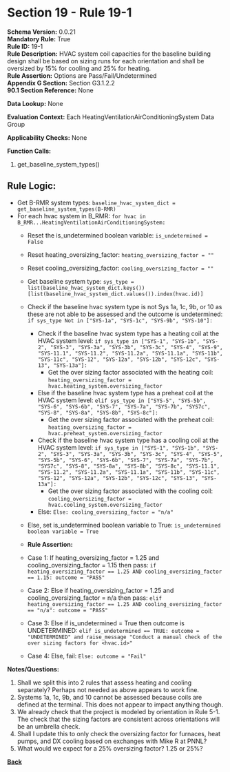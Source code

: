# Section 19 - Rule 19-1  
**Schema Version:** 0.0.21  
**Mandatory Rule:** True  
**Rule ID:** 19-1   
**Rule Description:** HVAC system coil capacities for the baseline building design shall be based on sizing runs for each orientation and shall be oversized by 15% for cooling and 25% for heating.  
**Rule Assertion:** Options are Pass/Fail/Undetermined     
**Appendix G Section:** Section G3.1.2.2    
**90.1 Section Reference:** None  

**Data Lookup:** None  

**Evaluation Context:** Each HeatingVentilationAirConditioningSystem Data Group  

**Applicability Checks:** None  

**Function Calls:**  
1. get_baseline_system_types()  


## Rule Logic:  
- Get B-RMR system types: `baseline_hvac_system_dict = get_baseline_system_types(B-RMR)`  
- For each hvac system in B_RMR: `for hvac in B_RMR...HeatingVentilationAirConditioningSystem:`  
    - Reset the is_undetermined boolean variable: `is_undetermined = False`   
    - Reset heating_oversizing_factor: `heating_oversizing_factor = ""`  
    - Reset cooling_oversizing_factor: `cooling_oversizing_factor = ""`  
    - Get baseline system type: `sys_type = list(baseline_hvac_system_dict.keys())[list(baseline_hvac_system_dict.values()).index(hvac.id)]`  
    - Check if the baseline hvac system type is not Sys 1a, 1c, 9b, or 10 as these are not able to be assessed and the outcome is undetermined: `if sys_type Not in ["SYS-1a", "SYS-1c", "SYS-9b", "SYS-10"]:`  
        - Check if the baseline hvac system type has a heating coil at the HVAC system level: `if sys_type in ["SYS-1", "SYS-1b", "SYS-2", "SYS-3", "SYS-3a", "SYS-3b", "SYS-3c", "SYS-4", "SYS-9", "SYS-11.1", "SYS-11.2", "SYS-11.2a", "SYS-11.1a", "SYS-11b", "SYS-11c", "SYS-12", "SYS-12a", "SYS-12b", "SYS-12c", "SYS-13", "SYS-13a"]:`  
            - Get the over sizing factor associated with the heating coil: `heating_oversizing_factor = hvac.heating_system.oversizing_factor`  
        - Else if the baseline hvac system type has a preheat coil at the HVAC system level: `elif sys_type in ["SYS-5", "SYS-5b", "SYS-6", "SYS-6b", "SYS-7", "SYS-7a", "SYS-7b", "SYS7c", "SYS-8", "SYS-8a", "SYS-8b", "SYS-8c"]:`  
            - Get the over sizing factor associated with the preheat coil: `heating_oversizing_factor = hvac.preheat_system.oversizing_factor`  
        - Check if the baseline hvac system type has a cooling coil at the HVAC system level: `if sys_type in ["SYS-1", "SYS-1b", "SYS-2", "SYS-3", "SYS-3a", "SYS-3b", "SYS-3c", "SYS-4", "SYS-5", "SYS-5b", "SYS-6", "SYS-6b", "SYS-7", "SYS-7a", "SYS-7b", "SYS7c", "SYS-8", "SYS-8a", "SYS-8b", "SYS-8c", "SYS-11.1", "SYS-11.2", "SYS-11.2a", "SYS-11.1a", "SYS-11b", "SYS-11c", "SYS-12", "SYS-12a", "SYS-12b", "SYS-12c", "SYS-13", "SYS-13a"]:`  
            - Get the over sizing factor associated with the cooling coil: `cooling_oversizing_factor = hvac.cooling_system.oversizing_factor`        
        - Else: `Else: cooling_oversizing_factor = "n/a"`   
    - Else, set is_undetermined boolean variable to True: `is_undetermined boolean variable = True`   
    
    - **Rule Assertion:** 
    - Case 1: If heating_oversizing_factor = 1.25 and cooling_oversizing_factor = 1.15 then pass: `if heating_oversizing_factor == 1.25 AND cooling_oversizing_factor == 1.15: outcome = "PASS"`  
    - Case 2: Else if heating_oversizing_factor = 1.25 and cooling_oversizing_factor = n/a then pass: `elif heating_oversizing_factor == 1.25 AND cooling_oversizing_factor == "n/a": outcome = "PASS"`  
    - Case 3: Else if is_undetermined = True then outcome is UNDETERMINED: `elif is_undetermined == TRUE: outcome = "UNDETERMINED" and raise_message "Conduct a manual check of the over sizing factors for <hvac.id>"`  
    - Case 4: Else, fail: `Else: outcome = "Fail"`  



**Notes/Questions:**  
1. Shall we split this into 2 rules that assess heating and cooling separately? Perhaps not needed as above appears to work fine. 
2. Systems 1a, 1c, 9b, and 10 cannot be assessed because coils are defined at the terminal. This does not appear to impact anything though.
3. We already check that the project is modeled by orientation in Rule 5-1. The check that the sizing factors are consistent across orientations will be an umbrella check. 
4. Shall I update this to only check the oversizing factor for furnaces, heat pumps, and DX cooling based on exchanges with Mike R at PNNL?  
5. What would we expect for a 25% oversizing factor? 1.25 or 25%?

**[Back](_toc.md)**